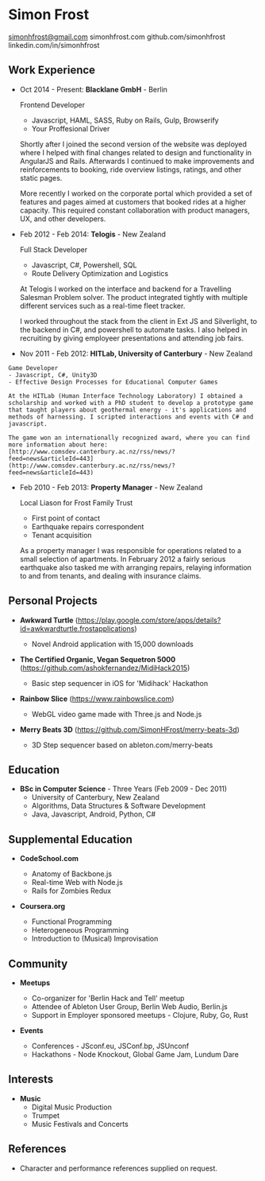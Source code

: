 Simon Frost
=

simonhfrost@gmail.com
simonhfrost.com
github.com/simonhfrost
linkedin.com/in/simonhfrost

Work Experience
-

*  Oct 2014 - Present: **Blacklane GmbH** - Berlin

    Frontend Developer
    - Javascript, HAML, SASS, Ruby on Rails, Gulp, Browserify
    - Your Proffesional Driver

	Shortly after I joined the second version of the website was deployed where I helped with final changes related to design and functionality in AngularJS and Rails. Afterwards I continued to make improvements and reinforcements to booking, ride overview listings, ratings, and other static pages.
	
	More recently I worked on the corporate portal which provided a set of features and pages aimed at customers that booked rides at a higher capacity. This required constant collaboration with product managers, UX, and other developers.

*   Feb 2012 - Feb 2014: **Telogis** - New Zealand

    Full Stack Developer
    - Javascript, C#, Powershell, SQL
    - Route Delivery Optimization and Logistics

    At Telogis I worked on the interface and backend for a Travelling Salesman Problem solver. The product integrated tightly with multiple different services such as a real-time fleet tracker.
    
    I worked throughout the stack from the client in Ext JS and Silverlight, to the backend in C#, and powershell to automate tasks. I also helped in recruiting by giving employeer presentations and attending job fairs.
        
* 	 Nov 2011 - Feb 2012: **HITLab, University of Canterbury** - New Zealand

    Game Developer
    - Javascript, C#, Unity3D
    - Effective Design Processes for Educational Computer Games

    At the HITLab (Human Interface Technology Laboratory) I obtained a scholarship and worked with a PhD student to develop a prototype game that taught players about geothermal energy - it's applications and methods of harnessing. I scripted interactions and events with C# and javascript.
        
    The game won an internationally recognized award, where you can find more information about here: [http://www.comsdev.canterbury.ac.nz/rss/news/?feed=news&articleId=443](http://www.comsdev.canterbury.ac.nz/rss/news/?feed=news&articleId=443)

*   Feb 2010 - Feb 2013: **Property Manager** - New Zealand

    Local Liason for Frost Family Trust
    - First point of contact
    - Earthquake repairs correspondent
    - Tenant acquisition

    As a property manager I was responsible for operations related to a small selection of apartments. In February 2012 a fairly serious earthquake also tasked me with arranging repairs, relaying information to and from tenants, and dealing with insurance claims.

Personal Projects
-

*   **Awkward Turtle** (https://play.google.com/store/apps/details?id=awkwardturtle.frostapplications)
    - Novel Android application with 15,000 downloads

*   **The Certified Organic, Vegan Sequetron 5000** (https://github.com/ashokfernandez/MidiHack2015)
    - Basic step sequencer in iOS for 'Midihack' Hackathon

*   **Rainbow Slice** (https://www.rainbowslice.com)
    - WebGL video game made with Three.js and Node.js

*   **Merry Beats 3D** (https://github.com/SimonHFrost/merry-beats-3d)
    - 3D Step sequencer based on ableton.com/merry-beats

Education
-

*   **BSc in Computer Science** - Three Years (Feb 2009 - Dec 2011)
    - University of Canterbury, New Zealand
    - Algorithms, Data Structures & Software Development
    - Java, Javascript, Android, Python, C#

Supplemental Education
-

*   **CodeSchool.com**
    - Anatomy of Backbone.js
    - Real-time Web with Node.js
    - Rails for Zombies Redux

*   **Coursera.org**
    - Functional Programming
    - Heterogeneous Programming
    - Introduction to (Musical) Improvisation

Community
-

* **Meetups**
	- Co-organizer for 'Berlin Hack and Tell' meetup
	- Attendee of Ableton User Group, Berlin Web Audio, Berlin.js
	- Support in Employer sponsored meetups - Clojure, Ruby, Go, Rust

* **Events**
	- Conferences - JSconf.eu, JSConf.bp, JSUnconf
	- Hackathons - Node Knockout, Global Game Jam, Lundum Dare

Interests
-

*   **Music**
    - Digital Music Production
    - Trumpet
    - Music Festivals and Concerts

References
-

*   Character and performance references supplied on request.
